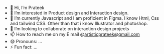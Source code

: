 - 👋 Hi, I’m Prateek
- 👀 I’m interested in Product design and Interaction design.
- 🌱 I’m currently Javascript and I am proficient in Figma. I know Html, Css and tailwind CSS. Other than that i know Illustrator and photoshop.
- 💞️ I’m looking to collaborate on interaction design projects
- 📫 How to reach me on my E mail @artisticprateek@gmail.com
- 😄 Pronouns: ...
- ⚡ Fun fact: ...

<!---
SharmaPrateek777/SharmaPrateek777 is a ✨ special ✨ repository because its `README.md` (this file) appears on your GitHub profile.
You can click the Preview link to take a look at your changes.
--->
